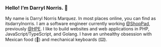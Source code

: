 ### Hello! I’m Darryl Norris. 👋
My name is Darryl Norris Marquez. In most places online, you can find as itsdarrylnorris. I am a software engineer currently working [@ShopPad](https://twitter.com/shoppad), previously [@HPE](https://twitter.com/hpe). I like to build websites and web applications in PHP, JavaScript/TypeScript, and Golang. I have an unhealthy obsession with Mexican food (🌯) and mechanical keyboards (⌨️).


<!--
**itsdarrylnorris/itsdarrylnorris** is a ✨ _special_ ✨ repository because its `README.md` (this file) appears on your GitHub profile.

Here are some ideas to get you started:

- 🌱 I’m currently learning ...
- 👯 I’m looking to collaborate on ...
- 🤔 I’m looking for help with ...
- 💬 Ask me about ...
- 📫 How to reach me: ...
- 😄 Pronouns: ...
- ⚡ Fun fact: ...
-->
